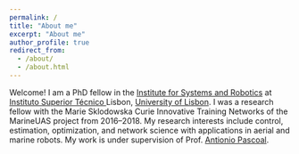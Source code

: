 ```yaml
---
permalink: /
title: "About me"
excerpt: "About me"
author_profile: true
redirect_from: 
  - /about/
  - /about.html
---
```


Welcome! I am a PhD fellow in the [Institute for Systems and Robotics](https://welcome.isr.tecnico.ulisboa.pt/) at [Instituto Superior Técnico
](https://tecnico.ulisboa.pt/en/) Lisbon, [University of Lisbon](https://www.ulisboa.pt/en). I was a research fellow with the Marie Sklodowska Curie Innovative Training Networks of the MarineUAS project from 2016–2018. My research interests include control, estimation, optimization, and network science with applications in aerial and marine robots. My work is under supervision of Prof. [Antionio Pascoal](https://welcome.isr.tecnico.ulisboa.pt/author/antoniomanueldossantos/).

